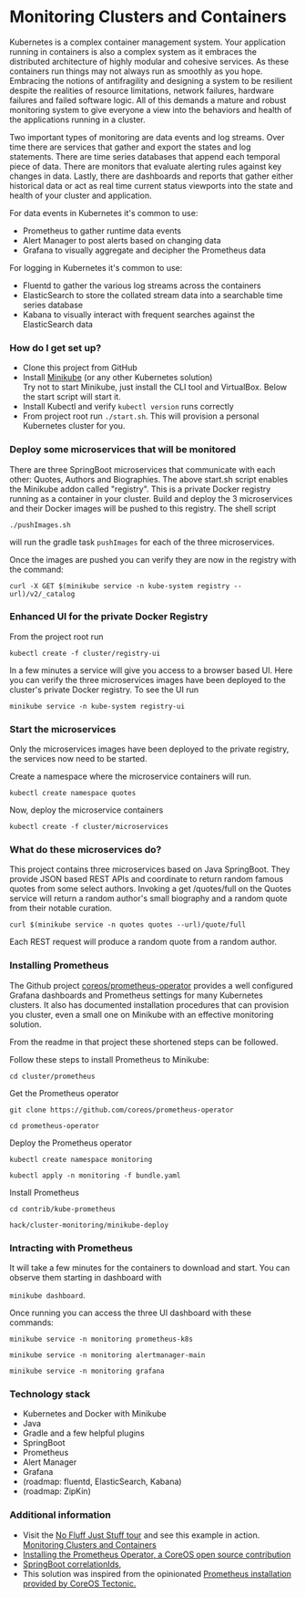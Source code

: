# Monitoring Clusters and Containers #

Kubernetes is a complex container management system. Your application running in containers is also a complex system
as it embraces the distributed architecture of highly modular and cohesive services. As these containers run things may
not always run as smoothly as you hope. Embracing the notions of antifragility and designing a system to be resilient
despite the realities of resource limitations, network failures, hardware failures and failed software logic. All of this
demands a mature and robust monitoring system to give everyone a view into the behaviors and health of the applications
running in a cluster.

Two important types of monitoring are data events and log streams. Over time there are services that gather and export the 
states and log statements. There are time series databases that append each temporal piece of data. There are monitors that
evaluate alerting rules against key changes in data. Lastly, there are dashboards and reports that gather either historical
data or act as real time current status viewports into the state and health of your cluster and application.

For data events in Kubernetes it's common to use:
- Prometheus to gather runtime data events 
- Alert Manager to post alerts based on changing data
- Grafana to visually aggregate and decipher the Prometheus data

For logging in Kubernetes it's common to use:
- Fluentd to gather the various log streams across the containers
- ElasticSearch to store the collated stream data into a searchable time series database
- Kabana to visually interact with frequent searches against the ElasticSearch data


### How do I get set up? ###

* Clone this project from GitHub
* Install [Minikube](https://kubernetes.io/docs/getting-started-guides/minikube/) (or any other Kubernetes solution)
  <br>Try not to start Minikube, just install the CLI tool and VirtualBox. Below the start script will start it.
* Install Kubectl and verify `kubectl version` runs correctly
* From project root run `./start.sh`. This will provision a personal Kubernetes cluster for you.

### Deploy some microservices that will be monitored ###

There are three SpringBoot microservices that communicate with each other: Quotes, Authors and Biographies. 
The above start.sh script enables the Minikube addon called "registry". This is a private Docker registry running
as a container in your cluster. Build and deploy the 3 microservices and their Docker images will be pushed to
this registry. The shell script 

`./pushImages.sh` 

will run the gradle task `pushImages` for each of the three microservices.

Once the images are pushed you can verify they are now in the registry with the command:

`curl -X GET $(minikube service -n kube-system registry --url)/v2/_catalog`

### Enhanced UI for the private Docker Registry ###

From the project root run 

`kubectl create -f cluster/registry-ui`

In a few minutes a service will 
give you access to a browser based UI. Here you can verify the three microservices images have been 
deployed to the cluster's private Docker registry. To see the UI run 

`minikube service -n kube-system registry-ui`

### Start the microservices ###
Only the microservices images have been deployed to the private registry, the services now need to be started.

Create a namespace where the microservice containers will run.

`kubectl create namespace quotes`

Now, deploy the microservice containers

`kubectl create -f cluster/microservices`


### What do these microservices do? ###
This project contains three microservices based on Java SpringBoot. They provide JSON based REST APIs and 
coordinate to return random famous quotes from some select authors. Invoking a get /quotes/full on the 
Quotes service will return a random author's small biography and a random quote from their notable curation.

`curl $(minikube service -n quotes quotes --url)/quote/full`

Each REST request will produce a random quote from a random author.

### Installing Prometheus ###
The Github project [coreos/prometheus-operator](https://github.com/coreos/prometheus-operator) provides a well
configured Grafana dashboards and Prometheus settings for many Kubernetes clusters. It also has documented installation
procedures that can provision you cluster, even a small one on Minikube with an effective monitoring solution.

From the readme in that project these shortened steps can be followed.

Follow these steps to install Prometheus to Minikube:

`cd cluster/prometheus`

Get the Prometheus operator

`git clone https://github.com/coreos/prometheus-operator`

`cd prometheus-operator`

Deploy the Prometheus operator

`kubectl create namespace monitoring`

`kubectl apply -n monitoring -f bundle.yaml`

Install Prometheus

`cd contrib/kube-prometheus`

`hack/cluster-monitoring/minikube-deploy`

### Intracting with Prometheus ###

It will take a few minutes for the containers to download and start. You can
observe them starting in dashboard with 

`minikube dashboard`. 

Once running you can access the three UI dashboard with these commands:

`minikube service -n monitoring prometheus-k8s`

`minikube service -n monitoring alertmanager-main`

`minikube service -n monitoring grafana`




### Technology stack ###

* Kubernetes and Docker with Minikube
* Java
* Gradle and a few helpful plugins
* SpringBoot
* Prometheus
* Alert Manager
* Grafana
* (roadmap: fluentd, ElasticSearch, Kabana)
* (roadmap: ZipKin)

### Additional information ###

* Visit the [No Fluff Just Stuff tour](https://www.nofluffjuststuff.com/home/main) and see this example in action. [Monitoring Clusters and Containers](https://archconf.com/conference/clearwater/2017/12/session?id=40272)
* [Installing the Prometheus Operator, a CoreOS open source contribution](https://github.com/coreos/prometheus-operator)
* [SpringBoot correlationIds](https://blog.jdriven.com/2017/04/correlate-services-logging-spring-boot),
* This solution was inspired from the opinionated [Prometheus installation provided by CoreOS Tectonic.](https://coreos.com/tectonic/docs/latest/tectonic-prometheus-operator/tectonic-monitoring.html)
